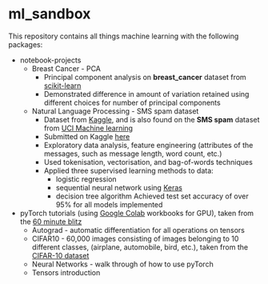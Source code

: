 # ml_sandbox
This repository contains all things machine learning with the following packages:
* notebook-projects
    * Breast Cancer - PCA
        - Principal component analysis on **breast_cancer** dataset from [scikit-learn](https://scikit-learn.org/stable/)
        - Demonstrated difference in amount of variation retained using different choices for number of principal components
    * Natural Language Processing - SMS spam dataset
        - Dataset from [Kaggle](https://www.kaggle.com/uciml/sms-spam-collection-dataset), and is also found on the **SMS spam** dataset from [UCI Machine learning](https://archive.ics.uci.edu/ml/datasets/sms+spam+collection)
        - Submitted on Kaggle [here](https://www.kaggle.com/philpap/logisticregression-decisiontree-neuralnetwork)
        - Exploratory data analysis, feature engineering (attributes of the messages, such as message length, word count, etc.)
        - Used tokenisation, vectorisation, and bag-of-words techniques
        - Applied three supervised learning methods to data: 
            * logistic regression
            * sequential neural network using [Keras](https://keras.io/)
            * decision tree algorithm
         Achieved test set accuracy of over 95% for all models implemented      
* pyTorch tutorials (using [Google Colab](https://colab.research.google.com/notebooks/intro.ipynb) workbooks for GPU), taken from the [60 minute blitz](https://pytorch.org/tutorials/beginner/deep_learning_60min_blitz.html)
  * Autograd - automatic differentiation for all operations on tensors
  * CIFAR10 - 60,000 images consisting of images belonging to 10 different classes, (airplane, automobile, bird, etc.), taken from the [CIFAR-10 dataset](https://www.cs.toronto.edu/~kriz/cifar.html)
  * Neural Networks - walk through of how to use pyTorch
  * Tensors introduction
